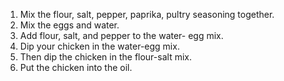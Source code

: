 1) Mix the flour, salt, pepper, paprika, pultry seasoning together.
2) Mix the eggs and water.
3) Add flour, salt, and pepper to the water- egg mix.
4) Dip your chicken in the water-egg mix.
5) Then dip the chicken in the flour-salt mix.
6) Put the chicken into the oil.
